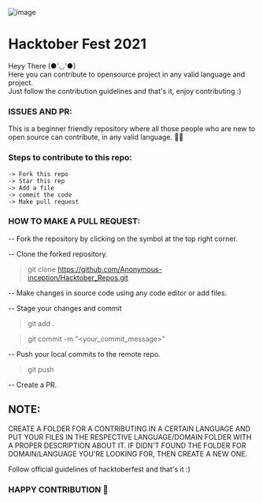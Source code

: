 ![image](https://user-images.githubusercontent.com/72590541/136340742-550eed80-ca7f-4236-9739-d7c26e3559c0.png)



# Hacktober Fest 2021

Heyy There (●'◡'●)<br>
Here you can contribute to opensource project in any valid language and project.<br>
Just follow the contribution guidelines and that's it, enjoy contributing :)<br>


### ISSUES AND PR:
This is a beginner friendly repository where all those people who are new to open source can contribute, in any valid language. 🙌🏻


### Steps to contribute to this repo:

```
-> Fork this repo
-> Star this rep
-> Add a file
-> commit the code
-> Make pull request
```
### HOW TO MAKE A PULL REQUEST:

-- Fork the repository by clicking on the symbol at the top right corner.<br>

--  Clone the forked repository.<br>

> git clone https://github.com/Anonymous-inception/Hacktober_Repos.git

-- Make changes in source code using any code editor or add files.<br>

-- Stage your changes and commit<br>

> git add .

> git commit -m "<your_commit_message>"


-- Push your local commits to the remote repo.<br>

> git push 

-- Create a PR.<br>

## NOTE:
CREATE A FOLDER FOR A CONTRIBUTING IN A CERTAIN LANGUAGE AND PUT YOUR FILES IN THE RESPECTIVE LANGUAGE/DOMAIN FOLDER WITH A PROPER DESCRIPTION ABOUT IT. IF DIDN'T FOUND THE FOLDER FOR DOMAIN/LANGUAGE YOU'RE LOOKING FOR, THEN CREATE A NEW ONE.<BR>

Follow official guidelines of hacktoberfest and that's it :)
<br>

### HAPPY CONTRIBUTION 🎉
